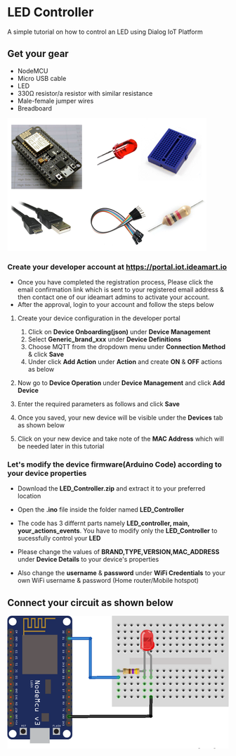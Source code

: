 # LED Controller
A simple tutorial on how to control an LED using Dialog IoT Platform

## Get your gear
* NodeMCU
* Micro USB cable
* LED
* 330Ω resistor/a resistor with similar resistance
* Male-female jumper wires
* Breadboard

![Hardware components needed](/images/components.PNG)


### Create your developer account at https://portal.iot.ideamart.io

  * Once you have completed the registration process, Please click the email confirmation link which is sent to your registered email address & then contact one of our ideamart admins to activate your account.
  * After the approval, login to your account and follow the steps below
  
1. Create your device configuration in the developer portal
   1. Click on **Device Onboarding(json)** under **Device Management**
   1. Select **Generic_brand_xxx** under **Device Definitions**
    1. Choose MQTT from the dropdown menu under **Connection Method** & click **Save**
    1. Under click **Add Action** under **Action** and create **ON** & **OFF** actions as below

1. Now go to **Device Operation** under **Device Management** and click **Add Device**
 1. Enter the required parameters as follows and click **Save**
 1. Once you saved, your new device will be visible under the **Devices** tab as shown below 
 1. Click on your new device and take note of the **MAC Address** which will be needed later in this tutorial

### Let's modify the device firmware(Arduino Code) according to your device properties
 * Download the **LED_Controller.zip** and extract it to your preferred location
 * Open the **.ino** file inside the folder named **LED_Controller**
 * The code has 3 differnt parts namely **LED_controller, main, your_actions_events**. You have to modify only the **LED_Controller** to sucessfully control your **LED**
 * Please change the values of **BRAND,TYPE,VERSION,MAC_ADDRESS** under **Device Details** to your device's properties
 
 
 * Also change the **username** & **password** under **WiFi Credentials** to your own WiFi username & password (Home router/Mobile hotspot)
 
 
 ## Connect your circuit as shown below

![Circuit Diagram](/images/circuit_diagram.png)

